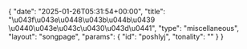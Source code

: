 {
    "date": "2025-01-26T05:31:54+00:00",
    "title": "\u043f\u043e\u0448\u043b\u044b\u0439 \u0440\u043e\u043c\u0430\u043d\u0441",
    "type": "miscellaneous",
    "layout": "songpage",
    "params": {
        "id": "poshlyj",
        "tonality": ""
    }
}